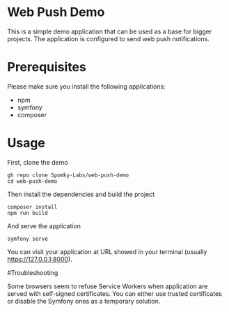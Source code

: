 # Web Push Demo

This is a simple demo application that can be used as a base for bigger projects.
The application is configured to send web push notifications.

# Prerequisites

Please make sure you install the following applications:

* npm
* symfony
* composer

# Usage

First, clone the demo

```shell
gh repo clone Spomky-Labs/web-push-demo
cd web-push-demo
```

Then install the dependencies and build the project

```shell
composer install
npm run build
```

And serve the application

```shell
symfony serve
```

You can visit your application at URL showed in your terminal (usually https://127.0.0.1:8000).

#Troubleshooting

Some browsers seem to refuse Service Workers when application are served with self-signed certificates.
You can either use trusted certificates or disable the Symfony ones as a temporary solution.
